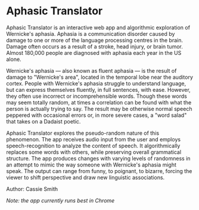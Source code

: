 # Aphasic Translator

Aphasic Translator is an interactive web app and algorithmic exploration of Wernicke's aphasia. Aphasia is a communication disorder caused by damage to one or more of the language processing centres in the brain. Damage often occurs as a result of a stroke, head injury, or brain tumor. Almost 180,000 people are diagnosed with aphasia each year in the US alone.

Wernicke's aphasia — also known as fluent aphasia — is the result of damage to "Wernicke's area", located in the temporal lobe near the auditory cortex. People with Wernicke's aphasia struggle to understand language, but can express themselves fluently, in full sentences, with ease. However, they often use incorrect or incomprehensible words. Though these words may seem totally random, at times a correlation can be found with what the person is actually trying to say. The result may be otherwise normal speech peppered with occasional errors or, in more severe cases, a "word salad" that takes on a Dadaist poetic.

Aphasic Translator explores the pseudo-random nature of this phenomenon. The app receives audio input from the user and employs speech-recognition to analyze the content of speech. It algorithmically replaces some words with others, while preserving overall grammatical structure. The app produces changes with varying levels of randomness in an attempt to mimic the way someone with Wernicke's aphasia might speak. The output can range from funny, to poignant, to bizarre, forcing the viewer to shift perspective and draw new linguistic associations.

Author: Cassie Smith

*Note: the app currently runs best in Chrome*
